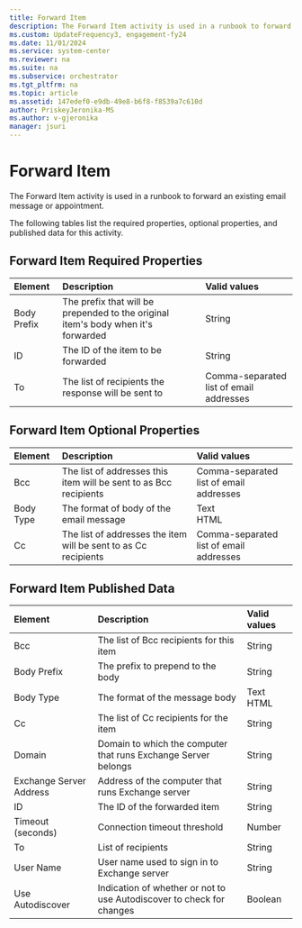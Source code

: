 ```yaml
---
title: Forward Item
description: The Forward Item activity is used in a runbook to forward an existing email message or appointment.
ms.custom: UpdateFrequency3, engagement-fy24
ms.date: 11/01/2024
ms.service: system-center
ms.reviewer: na
ms.suite: na
ms.subservice: orchestrator
ms.tgt_pltfrm: na
ms.topic: article
ms.assetid: 147edef0-e9db-49e8-b6f8-f8539a7c610d
author: PriskeyJeronika-MS
ms.author: v-gjeronika
manager: jsuri
---
```


# Forward Item

The Forward Item activity is used in a runbook to forward an existing email message or appointment.

The following tables list the required properties, optional properties, and published data for this activity.

## Forward Item Required Properties

| **Element** | **Description**   | **Valid values**   |
|:---|:---|:---|
| Body Prefix | The prefix that will be prepended to the original item's body when it's forwarded | String   |
| ID   | The ID of the item to be forwarded   | String   |
| To   | The list of recipients the response will be sent to   | Comma-separated list of email addresses |

## Forward Item Optional Properties

| **Element** | **Description**   | **Valid values**   |
|:---|:---|:---|
| Bcc   | The list of addresses this item will be sent to as Bcc recipients | Comma-separated list of email addresses |
| Body Type   | The format of body of the email message   | Text<br>HTML   |
| Cc   | The list of addresses the item will be sent to as Cc recipients   | Comma-separated list of email addresses |

## Forward Item Published Data

| **Element**   | **Description**   | **Valid values** |
|:---|:---|:---|
| Bcc   | The list of Bcc recipients for this item   | String   |
| Body Prefix   | The prefix to prepend to the body   | String   |
| Body Type   | The format of the message body   | Text<br>HTML   |
| Cc   | The list of Cc recipients for the item   | String   |
| Domain   | Domain to which the computer that runs Exchange Server belongs   | String   |
| Exchange Server Address | Address of the computer that runs Exchange server   | String   |
| ID   | The ID of the forwarded item   | String   |
| Timeout (seconds)   | Connection timeout threshold   | Number   |
| To   | List of recipients   | String   |
| User Name   | User name used to sign in to Exchange server   | String   |
| Use Autodiscover   | Indication of whether or not to use Autodiscover to check for changes | Boolean   |
